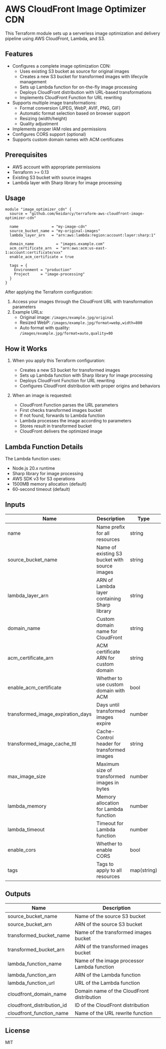 # AWS CloudFront Image Optimizer CDN

This Terraform module sets up a serverless image optimization and delivery pipeline using AWS CloudFront, Lambda, and S3.

## Features

- Configures a complete image optimization CDN:
  - Uses existing S3 bucket as source for original images
  - Creates a new S3 bucket for transformed images with lifecycle management
  - Sets up Lambda function for on-the-fly image processing
  - Deploys CloudFront distribution with URL-based transformations
  - Implements CloudFront Function for URL rewriting
- Supports multiple image transformations:
  - Format conversion (JPEG, WebP, AVIF, PNG, GIF)
  - Automatic format selection based on browser support
  - Resizing (width/height)
  - Quality adjustment
- Implements proper IAM roles and permissions
- Configures CORS support (optional)
- Supports custom domain names with ACM certificates

## Prerequisites

- AWS account with appropriate permissions
- Terraform >= 0.13
- Existing S3 bucket with source images
- Lambda layer with Sharp library for image processing

## Usage

```hcl
module "image_optimizer_cdn" {
  source = "github.com/keidarcy/terraform-aws-cloudfront-image-optimizer-cdn"

  name               = "my-image-cdn"
  source_bucket_name = "my-original-images"
  lambda_layer_arn   = "arn:aws:lambda:region:account:layer:sharp:1"

  domain_name          = "images.example.com"
  acm_certificate_arn  = "arn:aws:acm:us-east-1:account:certificate/xxx"
  enable_acm_certificate = true

  tags = {
    Environment = "production"
    Project     = "image-processing"
  }
}
```

After applying the Terraform configuration:
1. Access your images through the CloudFront URL with transformation parameters
2. Example URLs:
   - Original image: `/images/example.jpg/original`
   - Resized WebP: `/images/example.jpg/format=webp,width=800`
   - Auto format with quality: `/images/example.jpg/format=auto,quality=80`

## How it Works

1. When you apply this Terraform configuration:
   - Creates a new S3 bucket for transformed images
   - Sets up Lambda function with Sharp library for image processing
   - Deploys CloudFront Function for URL rewriting
   - Configures CloudFront distribution with proper origins and behaviors

2. When an image is requested:
   - CloudFront Function parses the URL parameters
   - First checks transformed images bucket
   - If not found, forwards to Lambda function
   - Lambda processes the image according to parameters
   - Stores result in transformed bucket
   - CloudFront delivers the optimized image

## Lambda Function Details

The Lambda function uses:
- Node.js 20.x runtime
- Sharp library for image processing
- AWS SDK v3 for S3 operations
- 1500MB memory allocation (default)
- 60-second timeout (default)

## Inputs

| Name | Description | Type | Required |
|------|-------------|------|----------|
| name | Name prefix for all resources | string | yes |
| source_bucket_name | Name of existing S3 bucket with source images | string | yes |
| lambda_layer_arn | ARN of Lambda layer containing Sharp library | string | yes |
| domain_name | Custom domain name for CloudFront | string | no |
| acm_certificate_arn | ACM certificate ARN for custom domain | string | no |
| enable_acm_certificate | Whether to use custom domain with ACM | bool | no |
| transformed_image_expiration_days | Days until transformed images expire | number | no |
| transformed_image_cache_ttl | Cache-Control header for transformed images | string | no |
| max_image_size | Maximum size of transformed images in bytes | number | no |
| lambda_memory | Memory allocation for Lambda function | number | no |
| lambda_timeout | Timeout for Lambda function | number | no |
| enable_cors | Whether to enable CORS | bool | no |
| tags | Tags to apply to all resources | map(string) | no |

## Outputs

| Name | Description |
|------|-------------|
| source_bucket_name | Name of the source S3 bucket |
| source_bucket_arn | ARN of the source S3 bucket |
| transformed_bucket_name | Name of the transformed images bucket |
| transformed_bucket_arn | ARN of the transformed images bucket |
| lambda_function_name | Name of the image processor Lambda function |
| lambda_function_arn | ARN of the Lambda function |
| lambda_function_url | URL of the Lambda function |
| cloudfront_domain_name | Domain name of the CloudFront distribution |
| cloudfront_distribution_id | ID of the CloudFront distribution |
| cloudfront_function_name | Name of the URL rewrite function |

## License

MIT


